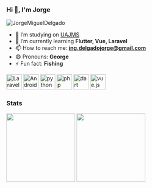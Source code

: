 ### Hi 👋, I'm Jorge


<p align="left"> <img src="https://komarev.com/ghpvc/?username=JorgeMiguelDelgado" alt="JorgeMiguelDelgado" /> </p>


- 🔭 I’m studying on [UAJMS](http://www.uajms.edu.bo)
- 🌱 I’m currently learning **Flutter, Vue, Laravel**
- 📫 How to reach me: **ing.delgadojorge@gmail.com**
- 😄 Pronouns: **George**
- ⚡ Fun fact: **Fishing**



<p align="left"><img src="https://www.vectorlogo.zone/logos/laravel/laravel-icon.svg" alt="Laravel" width="40" height="40"/>
  <img src="https://www.vectorlogo.zone/logos/android/android-icon.svg" alt="Android" width="40" height="40"/>
  
   <img src="https://www.vectorlogo.zone/logos/python/python-icon.svg" alt="python" width="40" height="40"/>
  <img src="https://www.vectorlogo.zone/logos/php/php-icon.svg" alt="php" width="40" height="40"/>
  <img src="https://www.vectorlogo.zone/logos/dartlang/dartlang-icon.svg" alt="dart" width="40" height="40"/>
  <img src="https://www.vectorlogo.zone/logos/vuejs/vuejs-icon.svg" alt="vue.js" width="40" height="40"/>
  
</p>
  
  
  

### Stats  
<div>
  <img height="180em" src="https://github-readme-stats.vercel.app/api?username=JorgeMiguelDelgado&show_icons=true&theme=radical&include_all_commits=true&count_private=true"/>
  <img height="180em" src="https://github-readme-stats.vercel.app/api/top-langs/?username=JorgeMiguelDelgado&layout=compact&langs_count=10&theme=radical"/>
</div>

